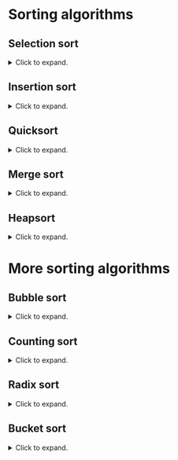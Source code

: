 # Sorting algorithms

## Selection sort
<details>
<summary>Click to expand. </summary>

__Selection sort__ divides an array into a sorted subarray _A_ of size _i_ on the left and an unsorted subarray _B_ of size _n-i_ on the right.  Using a loop, it searches for the smallest element in _B_ and places it in the _(i+1)_ st spot in the full array by exchanging it with the first element of _B_.    
```c
/* Selection sort implementation
*/
/* MISCELLANEOUS PREAMBLE MATERIAL */
/* Prototype declarations */
  selectionSort(int array_to_sort[]; int array_size);
  exchange(int key_number_1, int key_number_2);
/* Global definitions */
  int some_array_A[]; /* array that will be sorted */
  size_t array_size_A = sizeof(some_array_A)/sizeof(some_array_A[0]); /* the array's size */
  
/* BODY OF THE MAIN PROGRAM */

/* ========== selectionSort ==========
   DESCRIPTION OF IT
*/
void selectionSort(int array_to_sort[], int array_size) 
  /* Unfortunately, in C, passing an array to a function only passes the array's address.  As a consequence, 
     sizeof() cannot be used.  If the function needs it, then the size of the array must be entered as an 
     argument.
  */
{
/* Local definitions */
  int i, j; /* loop counters */
  int last = array_size - 1;
/* Statements */
  for (i = 0; i < last; i++)
    {
    smallest = i;
    /* Search for the smallest key in the subarray consisting of the last array_size - i - 1 
       elements 
    */
    for (j = i + 1; j <= last; j++)
      {
      if (array_to_sort[j] < array_to_sort[smallest])
        smallest = j;
      /* Once found, make the smallest key the (i+1)st entry of array_to_sort */
      exchange(array_to_sort[i], array_to_sort[smallest]);
      } /* for loop j */
    } /* for loop i */
  return;
}

/* ========== exchange ==========
   This is written as a function.  It takes two integers and exchanges them. Is it possible to make 
   this a so-called macro, i.e., to put this in the preamble of the entire program?
*/
void exchange(int key_number_1, int key_number_2)
{
/* Local definitions */
  int temp_storage;
/* Statements */
  temp_storage = key_number_2;
  key_number_2 = key_number_1;
  key_number_1 = temp_storage;
  return;
}
```
The inner for-loop consists of at least 1 (checking the <code>if</code> condition) + 3 (the exchange operation) and at most 2 (the operation <code>smallest = j</code> is implemented) + 3 operations.  Taking the outer loop into account, the inner for-loop is run a total of _(n-1) + (n-2) + ... + 1_ times.  A well-known combinatorial formula says this total is _(n-1)n/2_.  It follows that the upper bound on the complexity of selection sort is _O(n<sup>2</sup>)_ and the lower bound is also _Omega(n<sup>2</sup>)_, and so selection sort is _Theta(n<sup>2</sup>)_.   
</details>

## Insertion sort
<details>
<summary>Click to expand. </summary>

Like with the selection sort, the array to be sorted is split into a sorted subarray _A_ consisting of the first _i_ entries and an unsorted subarray _B_ consisting of the remaining entries.  On each pass (iteration of a loop indexed by _i_), __insertion sort__ compares the first entry of _B_ with each entry of _A_ and inserts it into the correct spot.
```c
/* Insertion sort implementation
*/
/* MISCELLANEOUS PREAMBLE MATERIAL */
  
/* BODY OF THE MAIN PROGRAM */

/* ========== insertionSort ==========
   DESCRIPTION OF IT
*/
void insertionSort(int array_to_sort[], int array_size) 
{
/* Local definitions */
  int i, j; /* loop counters */
  int located; /* indicator variable*/
  int current_entry;
/* Statements */
  for (i = 1; i < array_size; i++) /* start at second element */
    {
    located = FALSE;
    current_entry = array_to_sort[i];
    for (j = i - 1; j >= 0 && !located;) /* no updating expression; worked into the if statement */   
      {
      if (current_entry < array_to_sort[j])
        {
        array_to_sort[j + 1] = array_to_sort[j]; /* shifts the elements up one in the array */
        j--;
        } /* if */
      else
        located = TRUE;
    } /* for loop j */    
    array_to_sort[j + 1] = current_entry;  /* the insertion */
  } /* for loop i */
  return;
}
```
### Pros
* Runs __in place__, i.e., only a constant number of elements in the input array are stored outside of the array in running the algorithm.

In the best-case scenario, the inner for-loop will run only once for each iteration of the outer loop, and consists of 3 operations plus checking the loop condition.  The outer loop must run _n-1_ times, with 3 operations plus the inner for-loop.  Thus the best-case complexity of insertion sort is _Omega(n)_.  In the worst-case, the inner for-loop runs _i-1_ times for every _i_, and so the complexity is on the same order of _2 + 3 + ... + n-1_, _O(n<sup>2</sup>)_.  It follows that insertion sort is _Theta(n<sup>2</sup>)_.

An alternate implementation uses a while-loop in place of the inner for-loop and calls `exchange()`; S. Skiena (_The Algorithm Design Manual, 2nd Ed._) shows this implementation is _O(n<sup>2</sup>)_. 
</details>

## Quicksort
<details>
<summary>Click to expand. </summary>

_O(n<sup>2</sup>)_; _O(n_ lg _n)_ (expected)
</details>

## Merge sort
<details>
<summary>Click to expand. </summary>

### Cons
* Does not run in place.

Runs in _O(n_ lg _n)_ time.
</details>

## Heapsort
<details>
<summary>Click to expand. </summary>

__Heapsort__ is an implementation of selection sort that uses a priority queue instead of an array.
```c
/* Heapsort implementation
*/
/* MISCELLANEOUS PREAMBLE MATERIAL */
typedef struct {
  int A[n]; /* n = A.length */
  int heap_size; /* A.heap-size */
} heap;
/* Prototype declarations */
  extractMin();
  heapify(heap q, int position_of_key);
  heapsort(int array_to_sort[], int array_size);

/* BODY OF THE MAIN PROGRAM */

/* ========== heapsort ==========
   DESCRIPTION OF IT
*/
void heapsort(int array_to_sort[], int array_size) 
{
/* Local definitions */
  int i, j; /* loop counters */
  heap q; 
/* Statements */
  &q->array_size = 0; /* SAY WHAT THIS IS DOING */
  for (j = 0; j < array_size; j++)
    {
    /* INCLUDE ERROR WARNING FOR HEAP OVERFLOW */
    &q->array_size = &q->array_size + 1;
    &q->&q[&q->array_size] = A[j];
    heapify(&q, &q->array_size);
    } /* for j */
  for (i = 0; i < array_size; i++)
    array_to_sort[i] = extractMin(&q); /* or extractMax */
} 

/* ========== heapify ==========
   DESCRIPTION OF IT
*/

/* ========== extractMin ==========
   DESCRIPTION OF IT
*/
```
### Pros
* In place.

_O(n_ lg _n)_
</details>

# More sorting algorithms
## Bubble sort
<details>
<summary>Click to expand. </summary>

In the __bubble sort__ algorithm, beginning with the last two entries of the array, two adjacent entries are compared.  If the entry on the right is smaller, then they are exchanged.  The effect is to "bubble" smaller elements to the front of the array.  On the pass _i_, the first _i_ entries of the array are already sorted, and so elements are bubbled only as far down as the _i_ th position (assuming indexing starts at 0, rather than 1).
```c
/* Bubble sort implementation
*/
/* MISCELLANEOUS PREAMBLE MATERIAL */
/* Prototype declarations */
  exchange(int key_number_1, int key_number_2);
  bubbleSort(int array_to_sort[], int array_size);
  
/* BODY OF THE MAIN PROGRAM */

/* ========== bubbleSort ==========
   DESCRIPTION OF IT
*/
void bubbleSort(int array_to_sort[], int array_size) 
{
/* Local definitions */
  int i, j; /* loop counters */
  int last = array_size - 1;
/* Statements */
  for (i = 0; i < last; i++)
    /* Starting from the end of the array, if two adjacent entries are out of order, then 
       they are exchanged.  Since the array is already sorted up to the ith entry, it only checks 
       the remaining n - i - 1 entries. 
    */
    for (j = last; j > i; j--)  
      if (array_to_sort[j] < array_to_sort[j - 1])
        exchange(array_to_sort[j], array_to_sort[j - 1]);
  return;
}

/* ========== exchange ========== */
/* THE EXCHANGE FUNCTION */
```
The outer (_i_) loop is called _n-1_ times.  However, on the first pass the inner (_j_) loop iterates _n-1_ times; on the second pass it iterates _n-2_ times; and so on.  The total is _n(n+1)/2_ and so the efficieny is _O(n_ <sup>2</sup>_)_.

</details>

## Counting sort
<details>
<summary>Click to expand. </summary>

_O(k+n)_
</details>

## Radix sort
<details>
<summary>Click to expand. </summary>

_O(d(k+n))_
</details>

## Bucket sort
<details>
<summary>Click to expand. </summary>

_O(n<sup>2</sup>)_; _O(n)_ (average case)
</details>
